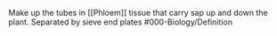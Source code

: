 Make up the tubes in [[Phloem]] tissue that carry sap up and down the plant. Separated by sieve end plates
#000-Biology/Definition 